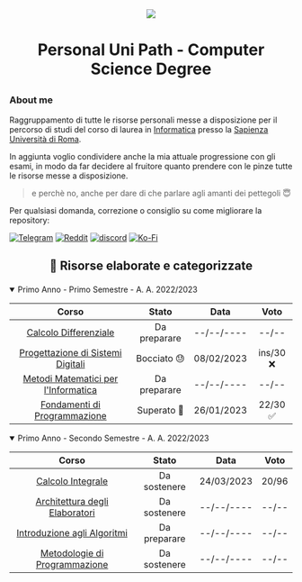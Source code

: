 <div align="center">
  <img src="https://media.salonedellostudente.it/app/uploads/2020/07/16134905/sapienza-roma-logo-01.png"> </img>
</div>

# <p align=center> Personal Uni Path - Computer Science Degree </p>

### About me

Raggruppamento di tutte le risorse personali messe a disposizione per il percorso di studi del corso di laurea in [Informatica](https://corsidilaurea.uniroma1.it/it/corso/2022/29923/home) presso la [Sapienza Università di Roma](https://www.uniroma1.it/).

In aggiunta voglio condividere anche la mia attuale progressione con gli esami, in modo da far decidere al fruitore quanto prendere con le pinze tutte le risorse messe a disposizione.
> e perchè no, anche per dare di che parlare agli amanti dei pettegoli 😇

Per qualsiasi domanda, correzione o consiglio su come migliorare la repository:

[![Telegram](https://img.shields.io/badge/Telegram-2CA5E0?style=for-the-badge&logo=telegram&logoColor=white)](https://t.me/FedVlogger)
[![Reddit](https://img.shields.io/badge/Reddit-FF4500?style=for-the-badge&logo=reddit&logoColor=white)](https://www.reddit.com/user/FedVlogger)
[![discord](https://img.shields.io/badge/Discord-7289DA?style=for-the-badge&logo=discord&logoColor=white)](https://discordapp.com/users/315821724639821829)
[![Ko-Fi](https://img.shields.io/badge/Ko--fi-F16061?style=for-the-badge&logo=ko-fi&logoColor=white)](https://ko-fi.com/fedvlogger17)
## <p align=center> 📖 Risorse elaborate e categorizzate </p>

<details open>
<summary> Primo Anno - Primo Semestre - A. A. 2022/2023 </summary>

| Corso | Stato | Data | Voto |
| :-----: | :----: | :-----------: | :----: |
| [Calcolo Differenziale](https://github.com/FedVlogger17/Uni-Notes/tree/main/Primo%20Anno/Primo%20Semestre/Calcolo%20Differenziale) | Da preparare | --/--/---- | --/-- |
| [Progettazione di Sistemi Digitali](https://github.com/FedVlogger17/Uni-Notes/tree/main/Primo%20Anno/Primo%20Semestre/Progettazione%20di%20Sistemi%20Digitali) | Bocciato 😓 | 08/02/2023 | ins/30 ❌|
| [Metodi Matematici per l'Informatica](https://github.com/FedVlogger17/Uni-Notes/tree/main/Primo%20Anno/Primo%20Semestre/Metodi%20Matematici%20per%20l'informatica) | Da preparare | --/--/---- | --/-- |
| [Fondamenti di Programmazione](https://github.com/FedVlogger17/Uni-Notes/tree/main/Primo%20Anno/Primo%20Semestre/Fondamenti%20di%20programmazione) | Superato 🥳 | 26/01/2023 | 22/30 ✅ |
</details>

<details open>
<summary> Primo Anno - Secondo Semestre - A. A. 2022/2023 </summary>

| Corso | Stato | Data | Voto |
| :-----: | :----: | :-----------: | :----: |
| [Calcolo Integrale](https://github.com/FedVlogger17/Uni-Notes/tree/main/Primo%20Anno/Secondo%20Semestre/Calcolo%20Integrale) | Da sostenere | 24/03/2023 | 20/96 |
| [Architettura degli Elaboratori](https://github.com/FedVlogger17/Uni-Notes/tree/main/Primo%20Anno/Secondo%20Semestre/Architettura%20degli%20Elaboratori) | Da sostenere | --/--/---- | --/-- |
| [Introduzione agli Algoritmi](https://github.com/FedVlogger17/Uni-Notes/tree/main/Primo%20Anno/Secondo%20Semestre/Introduzione%20agli%20Algoritmi) | Da preparare | --/--/---- | --/-- |
| [Metodologie di Programmazione](https://github.com/FedVlogger17/Uni-Notes/tree/main/Primo%20Anno/Secondo%20Semestre/Metodologie%20di%20Programmazione) | Da sostenere | --/--/---- | --/-- |
</details>
